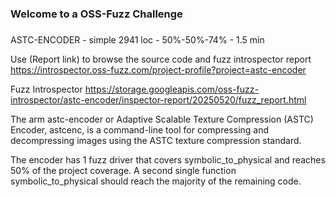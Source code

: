 ###
### Welcome to a OSS-Fuzz Challenge
###

ASTC-ENCODER - simple 2941 loc - 50%-50%-74% - 1.5 min

Use (Report link) to browse the source code and fuzz introspector report https://introspector.oss-fuzz.com/project-profile?project=astc-encoder

Fuzz Introspector
https://storage.googleapis.com/oss-fuzz-introspector/astc-encoder/inspector-report/20250520/fuzz_report.html

The arm astc-encoder or Adaptive Scalable Texture Compression (ASTC) Encoder, astcenc, is a command-line tool for compressing and decompressing images using the ASTC texture compression standard.

The encoder has 1 fuzz driver that covers symbolic_to_physical and reaches 50% of the project coverage. A second single function symbolic_to_physical  should reach the majority of the remaining code.
